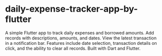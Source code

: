 # daily-expense-tracker-app-by-flutter
A simple Flutter app to track daily expenses and borrowed amounts. Add records with descriptions, amounts, and dates. View the latest transaction in a notification bar. Features include date selection, transaction details on click, and the ability to clear all records. Built with Dart and Flutter.

